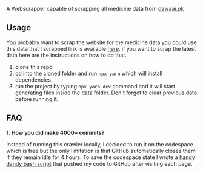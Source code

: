 A Webscrapper capable of scrapping all medicine data from [dawaai.pk](https://www.dawaai.pk)

## Usage

You probably want to scrap the website for the medicine data you could use this data that I scrapped link is available [here](https://github.com/zain-ul-din-zafar/medicine-crawler/tree/master/data).
if you want to scrap the latest data here are the instructions on how to do that.

1. clone this repo
2. cd into the cloned folder and run `npx yarn` which will install dependencies.
3. run the project by typing `npx yarn dev` command and it will start generating files inside the data folder. Don't forget to clear previous data before running it.

## FAQ

**1. How you did make 4000+ commits?**

Instead of running this crawler locally, i decided to run it on the codespace which is free but the only limitation is that GitHub automatically closes them if they remain idle for 4 hours. 
To save the codespace state I wrote a [handy dandy bash script](https://github.com/zain-ul-din-zafar/medicine-crawler/blob/master/commit.bash) that pushed my code to GitHub after visiting each page. 

